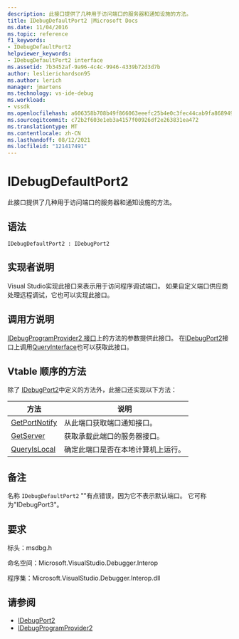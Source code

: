 ```yaml
---
description: 此接口提供了几种用于访问端口的服务器和通知设施的方法。
title: IDebugDefaultPort2 |Microsoft Docs
ms.date: 11/04/2016
ms.topic: reference
f1_keywords:
- IDebugDefaultPort2
helpviewer_keywords:
- IDebugDefaultPort2 interface
ms.assetid: 7b3452af-9a96-4c4c-9946-4339b72d3d7b
author: leslierichardson95
ms.author: lerich
manager: jmartens
ms.technology: vs-ide-debug
ms.workload:
- vssdk
ms.openlocfilehash: a606358b708b49f866063eeefc25b4e0c3fec44cab9fa8689492a475faeb3749
ms.sourcegitcommit: c72b2f603e1eb3a4157f00926df2e263831ea472
ms.translationtype: MT
ms.contentlocale: zh-CN
ms.lasthandoff: 08/12/2021
ms.locfileid: "121417491"
---
```

# <a name="idebugdefaultport2"></a>IDebugDefaultPort2
此接口提供了几种用于访问端口的服务器和通知设施的方法。

## <a name="syntax"></a>语法

```
IDebugDefaultPort2 : IDebugPort2
```

## <a name="notes-for-implementers"></a>实现者说明
 Visual Studio实现此接口来表示用于访问程序调试端口。 如果自定义端口供应商处理远程调试，它也可以实现此接口。

## <a name="notes-for-callers"></a>调用方说明
 [IDebugProgramProvider2 接口](../../../extensibility/debugger/reference/idebugprogramprovider2.md)上的方法的参数提供此接口。 在[IDebugPort2](../../../extensibility/debugger/reference/idebugport2.md)接口上调用[QueryInterface](/cpp/atl/queryinterface)也可以获取此接口。

## <a name="methods-in-vtable-order"></a>Vtable 顺序的方法
 除了 [IDebugPort2](../../../extensibility/debugger/reference/idebugport2.md)中定义的方法外，此接口还实现以下方法：

|方法|说明|
|------------|-----------------|
|[GetPortNotify](../../../extensibility/debugger/reference/idebugdefaultport2-getportnotify.md)|从此端口获取端口通知接口。|
|[GetServer](../../../extensibility/debugger/reference/idebugdefaultport2-getserver.md)|获取承载此端口的服务器接口。|
|[QueryIsLocal](../../../extensibility/debugger/reference/idebugdefaultport2-queryislocal.md)|确定此端口是否在本地计算机上运行。|

## <a name="remarks"></a>备注
 名称 `IDebugDefaultPort2` ""有点错误，因为它不表示默认端口。 它可称为"IDebugPort3"。

## <a name="requirements"></a>要求
 标头：msdbg.h

 命名空间：Microsoft.VisualStudio.Debugger.Interop

 程序集：Microsoft.VisualStudio.Debugger.Interop.dll

## <a name="see-also"></a>请参阅
- [IDebugPort2](../../../extensibility/debugger/reference/idebugport2.md)
- [IDebugProgramProvider2](../../../extensibility/debugger/reference/idebugprogramprovider2.md)
